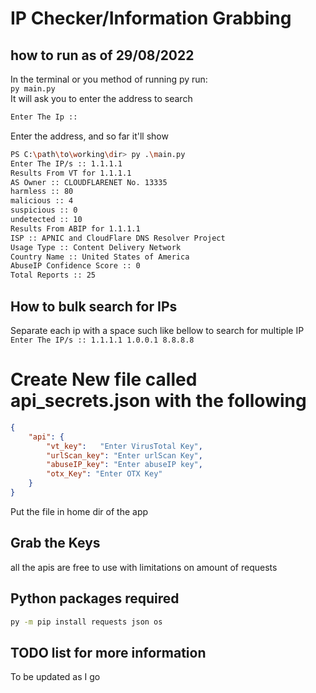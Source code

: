 # IP Checker/Information Grabbing

## how to run as of 29/08/2022
In the terminal or you method of running py run:
<br>
`py main.py`
<br>
It will ask you to enter the address to search
```bash
Enter The Ip ::
```
Enter the address, and so far it'll show
```bash
PS C:\path\to\working\dir> py .\main.py
Enter The IP/s :: 1.1.1.1
Results From VT for 1.1.1.1
AS Owner :: CLOUDFLARENET No. 13335
harmless :: 80
malicious :: 4
suspicious :: 0
undetected :: 10
Results From ABIP for 1.1.1.1
ISP :: APNIC and CloudFlare DNS Resolver Project
Usage Type :: Content Delivery Network
Country Name :: United States of America        
AbuseIP Confidence Score :: 0
Total Reports :: 25
```

## How to bulk search for IPs
Separate each ip with a space such like bellow to search for multiple IP
<br>
`Enter The IP/s :: 1.1.1.1 1.0.0.1 8.8.8.8`


# Create New file called api_secrets.json with the following
```json
{
    "api": {
        "vt_key":   "Enter VirusTotal Key",
        "urlScan_key": "Enter urlScan Key",
        "abuseIP_key": "Enter abuseIP key",
        "otx_Key": "Enter OTX Key"
    }
}
```
Put the file in home dir of the app

## Grab the Keys
all the apis are free to use with limitations on amount of requests

## Python packages required
```bash
py -m pip install requests json os
```

## TODO list for more information
To be updated as I go